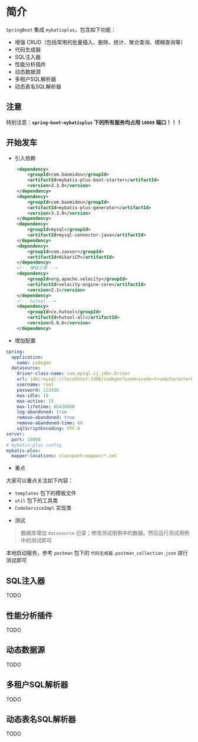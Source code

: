# 简介

`SpringBoot` 集成 `mybatisplus`，包含如下功能：

- 增强 CRUD（包括常用的批量插入、删除、统计、聚合查询、模糊查询等）
- 代码生成器
- SQL注入器
- 性能分析插件
- 动态数据源
- 多租户SQL解析器
- 动态表名SQL解析器

## 注意

特别注意：**`spring-boot-mybatisplus` 下的所有服务均占用 `10008` 端口！！！**


## 开始发车

* 引入依赖

```xml
    <dependency>
        <groupId>com.baomidou</groupId>
        <artifactId>mybatis-plus-boot-starter</artifactId>
        <version>3.3.0</version>
    </dependency>
    <dependency>
        <groupId>com.baomidou</groupId>
        <artifactId>mybatis-plus-generator</artifactId>
        <version>3.3.0</version>
    </dependency>
    <dependency>
        <groupId>mysql</groupId>
        <artifactId>mysql-connector-java</artifactId>
    </dependency>
    <dependency>
        <groupId>com.zaxxer</groupId>
        <artifactId>HikariCP</artifactId>
    </dependency>
    <!-- 模板引擎 -->
    <dependency>
        <groupId>org.apache.velocity</groupId>
        <artifactId>velocity-engine-core</artifactId>
        <version>2.1</version>
    </dependency>
    <!-- hutool -->
    <dependency>
        <groupId>cn.hutool</groupId>
        <artifactId>hutool-all</artifactId>
        <version>5.0.6</version>
    </dependency>
```

* 增加配置

```yaml
spring:
  application:
    name: codegen
  datasource:
    driver-class-name: com.mysql.cj.jdbc.Driver
    url: jdbc:mysql://localhost:3306/codegen?useUnicode=true&characterEncoding=utf-8&serverTimezone=GMT%2B8
    username: root
    password: 123456
    max-idle: 10
    max-active: 15
    max-lifetime: 86430000
    log-abandoned: true
    remove-abandoned: true
    remove-abandoned-time: 60
    sqlScriptEncoding: UTF-8
server:
  port: 10008
# mybatis-plus config
mybatis-plus:
  mapper-locations: classpath:mapper/*.xml
```

* 重点

大家可以重点关注如下内容：

- `templates` 包下的模板文件
- `util` 包下的工具类
- `CodeServiceImpl` 实现类

* 测试

> 数据库增加 `datasource` 记录；修改测试用例中的数据。然后运行测试用例中的测试即可

本地启动服务，参考 `postman` 包下的 `代码生成器.postman_collection.json` 进行测试即可


## SQL注入器

TODO   
      
## 性能分析插件

TODO

## 动态数据源

TODO

## 多租户SQL解析器

TODO

## 动态表名SQL解析器

TODO
